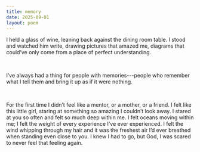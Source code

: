 ```yaml
---
title: memory
date: 2025-09-01
layout: poem
---
```

I held a glass of wine, leaning back against the dining room table. I stood and watched him write, drawing pictures that amazed me, diagrams that could’ve only come from a place of perfect understanding.

<br>

I’ve always had a thing for people with memories---people who remember what I tell them and bring it up as if it were nothing. 

<br>

For the first time I didn’t feel like a mentor, or a mother, or a friend. I felt like this little girl, staring at something so amazing I couldn’t look away. I stared at you so often and felt so much deep within me. I felt oceans moving within me; I felt the weight of every experience I’ve ever experienced. I felt the wind whipping through my hair and it was the freshest air I’d ever breathed when standing even close to you. I knew I had to go, but God, I was scared to never feel that feeling again. 
